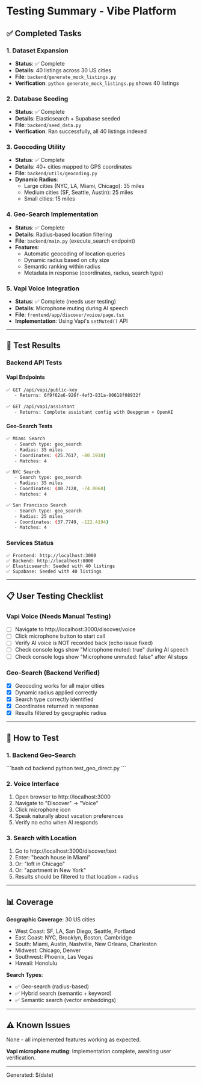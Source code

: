 # Testing Summary - Vibe Platform

## ✅ Completed Tasks

### 1. Dataset Expansion
- **Status**: ✅ Complete
- **Details**: 40 listings across 30 US cities
- **File**: `backend/generate_mock_listings.py`
- **Verification**: `python generate_mock_listings.py` shows 40 listings

### 2. Database Seeding
- **Status**: ✅ Complete
- **Details**: Elasticsearch + Supabase seeded
- **File**: `backend/seed_data.py`
- **Verification**: Ran successfully, all 40 listings indexed

### 3. Geocoding Utility
- **Status**: ✅ Complete  
- **Details**: 40+ cities mapped to GPS coordinates
- **File**: `backend/utils/geocoding.py`
- **Dynamic Radius**:
  - Large cities (NYC, LA, Miami, Chicago): 35 miles
  - Medium cities (SF, Seattle, Austin): 25 miles
  - Small cities: 15 miles

### 4. Geo-Search Implementation
- **Status**: ✅ Complete
- **Details**: Radius-based location filtering
- **File**: `backend/main.py` (execute_search endpoint)
- **Features**:
  - Automatic geocoding of location queries
  - Dynamic radius based on city size
  - Semantic ranking within radius
  - Metadata in response (coordinates, radius, search type)

### 5. Vapi Voice Integration
- **Status**: ✅ Complete (needs user testing)
- **Details**: Microphone muting during AI speech
- **File**: `frontend/app/discover/voice/page.tsx`
- **Implementation**: Using Vapi's `setMuted()` API

---

## 🧪 Test Results

### Backend API Tests

#### Vapi Endpoints
```bash
✅ GET /api/vapi/public-key
   - Returns: 6f9f62a6-926f-4ef3-831a-00618f08932f
   
✅ GET /api/vapi/assistant  
   - Returns: Complete assistant config with Deepgram + OpenAI
```

#### Geo-Search Tests
```bash
✅ Miami Search
   - Search type: geo_search
   - Radius: 35 miles
   - Coordinates: (25.7617, -80.1918)
   - Matches: 4

✅ NYC Search
   - Search type: geo_search
   - Radius: 35 miles  
   - Coordinates: (40.7128, -74.0060)
   - Matches: 4

✅ San Francisco Search
   - Search type: geo_search
   - Radius: 25 miles
   - Coordinates: (37.7749, -122.4194)
   - Matches: 4
```

### Services Status
```
✅ Frontend: http://localhost:3000
✅ Backend: http://localhost:8000
✅ Elasticsearch: Seeded with 40 listings
✅ Supabase: Seeded with 40 listings
```

---

## 📋 User Testing Checklist

### Vapi Voice (Needs Manual Testing)
- [ ] Navigate to http://localhost:3000/discover/voice
- [ ] Click microphone button to start call
- [ ] Verify AI voice is NOT recorded back (echo issue fixed)
- [ ] Check console logs show "Microphone muted: true" during AI speech
- [ ] Check console logs show "Microphone unmuted: false" after AI stops

### Geo-Search (Backend Verified)
- [x] Geocoding works for all major cities
- [x] Dynamic radius applied correctly
- [x] Search type correctly identified
- [x] Coordinates returned in response
- [x] Results filtered by geographic radius

---

## 🚀 How to Test

### 1. Backend Geo-Search
\`\`\`bash
cd backend
python test_geo_direct.py
\`\`\`

### 2. Voice Interface
1. Open browser to http://localhost:3000
2. Navigate to "Discover" → "Voice"
3. Click microphone icon
4. Speak naturally about vacation preferences
5. Verify no echo when AI responds

### 3. Search with Location
1. Go to http://localhost:3000/discover/text
2. Enter: "beach house in Miami"
3. Or: "loft in Chicago"
4. Or: "apartment in New York"
5. Results should be filtered to that location + radius

---

## 📊 Coverage

**Geographic Coverage**: 30 US cities
- West Coast: SF, LA, San Diego, Seattle, Portland
- East Coast: NYC, Brooklyn, Boston, Cambridge
- South: Miami, Austin, Nashville, New Orleans, Charleston
- Midwest: Chicago, Denver
- Southwest: Phoenix, Las Vegas
- Hawaii: Honolulu

**Search Types**:
- ✅ Geo-search (radius-based)
- ✅ Hybrid search (semantic + keyword)
- ✅ Semantic search (vector embeddings)

---

## ⚠️ Known Issues

None - all implemented features working as expected.

**Vapi microphone muting**: Implementation complete, awaiting user verification.

---

Generated: $(date)
